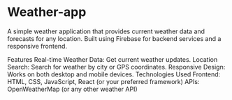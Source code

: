 # Weather-app 
A simple weather application that provides current weather data and forecasts for any location. Built using Firebase for backend services and a responsive frontend.

Features
Real-time Weather Data: Get current weather updates.
Location Search: Search for weather by city or GPS coordinates.
Responsive Design: Works on both desktop and mobile devices.
Technologies Used
Frontend: HTML, CSS, JavaScript, React (or your preferred framework)
APIs: OpenWeatherMap (or any other weather API)
